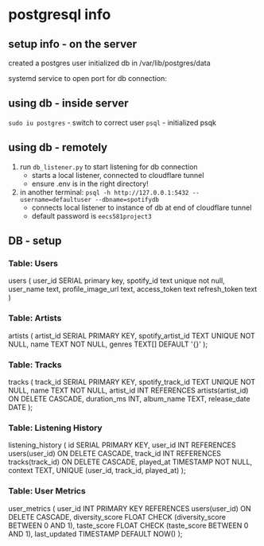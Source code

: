 # postgresql info

## setup info - on the server
created a postgres user
initialized db in /var/lib/postgres/data

systemd service to open port for db connection:


## using db - inside server
`sudo iu postgres` - switch to correct user
`psql` - initialized psqk

## using db - remotely
1. run `db_listener.py` to start listening for db connection
   - starts a local listener, connected to cloudflare tunnel
   - ensure .env is in the right directory!
2. in another terminal: `psql -h http://127.0.0.1:5432 --username=defaultuser --dbname=spotifydb`                                                                                
    - connects local listener to instance of db at end of cloudflare tunnel
    - default password is `eecs581project3`

## DB - setup

### Table: Users
users (
    user_id SERIAL primary key, 
    spotify_id text unique not null,
    user_name text,
    profile_image_url text,
    access_token text
    refresh_token text
) 

### Table: Artists
artists (
    artist_id SERIAL PRIMARY KEY,
    spotify_artist_id TEXT UNIQUE NOT NULL,
    name TEXT NOT NULL,
    genres TEXT[] DEFAULT '{}'
);


### Table: Tracks
tracks (
    track_id SERIAL PRIMARY KEY,
    spotify_track_id TEXT UNIQUE NOT NULL,
    name TEXT NOT NULL,
    artist_id INT REFERENCES artists(artist_id) ON DELETE CASCADE,
    duration_ms INT,
    album_name TEXT,
    release_date DATE
);

### Table: Listening History
listening_history (
    id SERIAL PRIMARY KEY,
    user_id INT REFERENCES users(user_id) ON DELETE CASCADE,
    track_id INT REFERENCES tracks(track_id) ON DELETE CASCADE,
    played_at TIMESTAMP NOT NULL,
    context TEXT,
    UNIQUE (user_id, track_id, played_at)
);

### Table: User Metrics
user_metrics (
    user_id INT PRIMARY KEY REFERENCES users(user_id) ON DELETE CASCADE,
    diversity_score FLOAT CHECK (diversity_score BETWEEN 0 AND 1),
    taste_score FLOAT CHECK (taste_score BETWEEN 0 AND 1),
    last_updated TIMESTAMP DEFAULT NOW()
);

